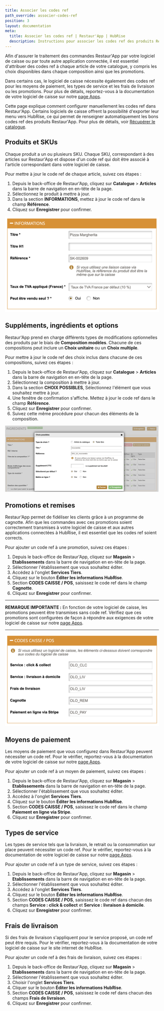 ```yaml
---
title: Associer les codes ref
path_override: associer-codes-ref
position: 3
layout: documentation
meta:
  title: Associer les codes ref | Restaur'App | HubRise
  description: Instructions pour associer les codes ref des produits Restaur'App avec ceux d'une autre app. Connectez les apps et synchronisez vos données.
---
```


Afin d'assurer le traitement des commandes Restaur'App par votre logiciel de caisse ou par toute autre application connectée, il est essentiel d'attribuer des codes ref à chaque article de votre catalogue, y compris les choix disponibles dans chaque composition ainsi que les promotions.

Dans certains cas, le logiciel de caisse nécessite également des codes ref pour les moyens de paiement, les types de service et les frais de livraison ou les promotions. Pour plus de détails, reportez-vous à la documentation de votre logiciel de caisse sur notre [page Apps](/apps).

Cette page explique comment configurer manuellement les codes ref dans Restaur'App. Certains logiciels de caisse offrent la possibilité d'exporter leur menu vers HubRise, ce qui permet de renseigner automatiquement les bons codes ref des produits Restaur'App. Pour plus de détails, voir [Récupérer le catalogue](/apps/restaur-app/pull-catalog).

## Produits et SKUs

Chaque produit a un ou plusieurs SKU. Chaque SKU, correspondant à des articles sur Restaur'App et dispose d'un code ref qui doit être associé à l'article correspondant dans votre logiciel de caisse.

Pour mettre à jour le code ref de chaque article, suivez ces étapes :

1. Depuis le back-office de Restaur'App, cliquez sur **Catalogue** > **Articles** dans la barre de navigation en en-tête de la page.
1. Sélectionnez le produit à mettre à jour.
3. Dans la section **INFORMATIONS**, mettez à jour le code ref dans le champ **Référence**.
4. Cliquez sur **Enregistrer** pour confirmer.

![Associer le code ref des articles dans Restaur'App](./images/003-2x-restaur-app-article-sku.png)

## Suppléments, ingrédients et options

Restaur'App prend en charge différents types de modifications optionnelles des produits par le biais de **Composition modèles**. Chacune de ces compositions peut inclure un **Choix unitaire** ou un **Choix multiple**.

Pour mettre à jour le code ref des choix inclus dans chacune de ces compositions, suivez ces étapes :

1. Depuis le back-office de Restaur'App, cliquez sur **Catalogue** > **Articles** dans la barre de navigation en en-tête de la page.
1. Sélectionnez la composition à mettre à jour.
1. Dans la section **CHOIX POSSIBLES**, Sélectionnez l'élément que vous souhaitez mettre à jour. 
1. Une fenêtre de confirmation s'affiche. Mettez à jour le code ref dans le champ **Référence**.
1. Cliquez sur **Enregistrer** pour confirmer.
1. Suivez cette même procédure pour chacun des éléments de la composition. 

![Associer le code ref des compositions dans Restaur'App](./images/004-2x-restaur-app-composition-sku.png)

## Promotions et remises

Restaur'App permet de fidéliser les clients grâce à un programme de cagnotte. Afin que les commandes avec ces promotions soient correctement transmises à votre logiciel de caisse et aux autres applications connectées à HubRise, il est essentiel que les codes ref soient corrects.

Pour ajouter un code ref à une promotion, suivez ces étapes :

1. Depuis le back-office de Restaur'App, cliquez sur **Magasin** > **Etablissements** dans la barre de navigation en en-tête de la page.
1. Sélectionner l'établissement que vous souhaitez éditer.
1. Accédez à l'onglet **Services Tiers**.
1. Cliquez sur le bouton **Éditer les informations HubRise**.
1. Section **CODES CAISSE / POS**, saisissez le code ref dans le champ **Cagnotte**.
1. Cliquez sur **Enregistrer** pour confirmer.

***

**REMARQUE IMPORTANTE :** En fonction de votre logiciel de caisse, les promotions peuvent être transmises sans code ref. Vérifiez que ces promotions sont configurées de façon à répondre aux exigences de votre logiciel de caisse sur notre [page Apps](/apps).

***

![Associer les codes ref caisse dans Restaur'App](./images/002-2x-restaur-app-services-tiers-code-caisse.png)

## Moyens de paiement

Les moyens de paiement que vous configurez dans Restaur'App peuvent nécessiter un code ref. Pour le vérifier, reportez-vous à la documentation de votre logiciel de caisse sur notre [page Apps](/apps).

Pour ajouter un code ref à un moyen de paiement, suivez ces étapes :

1. Depuis le back-office de Restaur'App, cliquez sur **Magasin** > **Etablissements** dans la barre de navigation en en-tête de la page.
1. Sélectionner l'établissement que vous souhaitez éditer.
1. Accédez à l'onglet **Services Tiers**.
1. Cliquez sur le bouton **Éditer les informations HubRise**.
1. Section **CODES CAISSE / POS**, saisissez le code ref dans le champ **Paiement en ligne via Stripe**.
1. Cliquez sur **Enregistrer** pour confirmer.

## Types de service

Les types de service tels que la livraison, le retrait ou la consommation sur place peuvent nécessiter un code ref. Pour le vérifier, reportez-vous à la documentation de votre logiciel de caisse sur notre [page Apps](/apps).

Pour ajouter un code ref à un type de service, suivez ces étapes :

1. Depuis le back-office de Restaur'App, cliquez sur **Magasin** > **Etablissements** dans la barre de navigation en en-tête de la page.
1. Sélectionner l'établissement que vous souhaitez éditer.
1. Accédez à l'onglet **Services Tiers**.
1. Cliquez sur le bouton **Éditer les informations HubRise**.
1. Section **CODES CAISSE / POS**, saisissez le code ref dans chacun des champs **Service : click & collect** et **Service : livraison à domicile**.
1. Cliquez sur **Enregistrer** pour confirmer.

## Frais de livraison

Si des frais de livraison s'appliquent pour le service proposé, un code ref peut être requis. Pour le vérifier, reportez-vous à la documentation de votre logiciel de caisse sur le site internet de HubRise.

Pour ajouter un code ref à des frais de livraison, suivez ces étapes :

1. Depuis le back-office de Restaur'App, cliquez sur **Magasin** > **Etablissements** dans la barre de navigation en en-tête de la page.
1. Sélectionner l'établissement que vous souhaitez éditer.
1. Choisir l'onglet **Services Tiers**.
1. Cliquer sur le bouton **Éditer les informations HubRise**.
1. Section **CODES CAISSE / POS**, saisissez le code ref dans chacun des champs **Frais de livraison**.
1. Cliquez sur **Enregistrer** pour confirmer.